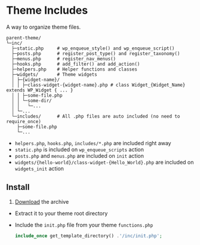 # Theme Includes

A way to organize theme files.

```text
parent-theme/
└─inc/
  ├─static.php     # wp_enqueue_style() and wp_enqueue_script()
  ├─posts.php      # register_post_type() and register_taxonomy()
  ├─menus.php      # register_nav_menus()
  ├─hooks.php      # add_filter() and add_action()
  ├─helpers.php    # Helper functions and classes
  ├─widgets/       # Theme widgets
  │ ├─{widget-name}/
  │ │ ├─class-widget-{widget-name}.php # class Widget_{Widget_Name} extends WP_Widget { ... }
  │ │ ├─some-file.php
  │ │ └─some-dir/
  │ │   └─...
  │ └─...
  └─includes/      # All .php files are auto included (no need to require_once)
    ├─some-file.php
    └─...
```

* `helpers.php`, `hooks.php`, `includes/*.php` are included right away
* `static.php` is included on `wp_enqueue_scripts` action
* `posts.php` and `menus.php` are included on `init` action
* `widgets/{hello-world}/class-widget-{Hello_World}.php` are included on `widgets_init` action

## Install

1. [Download](https://github.com/ThemeFuse/Theme-Includes/releases/latest) the archive
* Extract it to your theme root directory
* Include the `init.php` file from your theme `functions.php`

	```php
	include_once get_template_directory() .'/inc/init.php';
	```
